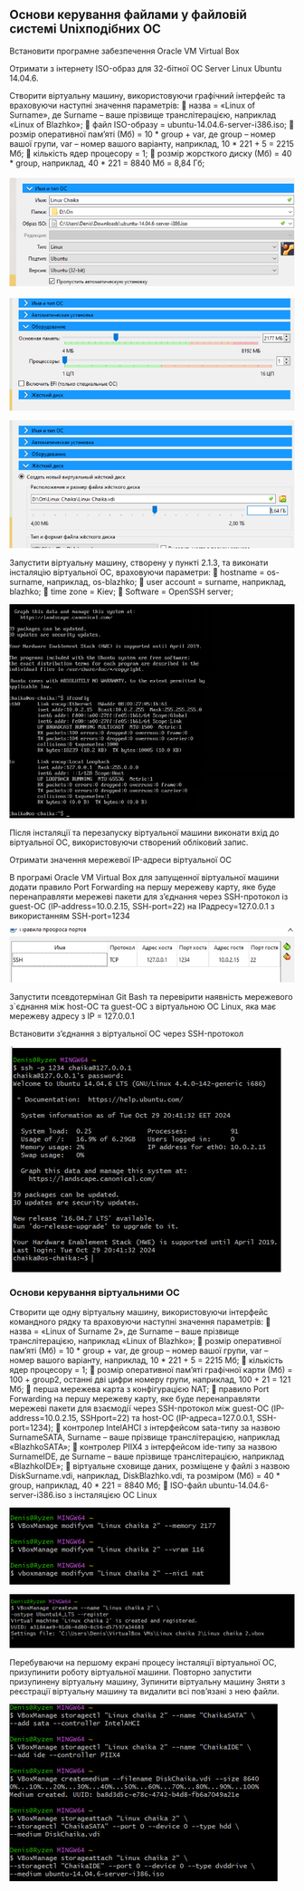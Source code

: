 ## Основи керування файлами у файловій системі Unixподібних ОС

Встановити програмне забезпечення Oracle VM Virtual Box

Отримати з інтернету ISO-образ для 32-бітної ОС Server Linux Ubuntu 14.04.6.

Створити віртуальну машину, використовуючи графічний інтерфейс та враховуючи наступні значення параметрів: 
	назва = «Linux of Surname», де Surname – ваше прізвище транслітерацією, наприклад 
«Linux of Blazhko»; 
	файл ISO-образу = ubuntu-14.04.6-server-i386.iso; 
	розмір оперативної пам’яті (Мб) = 10 * group +  var, де group – номер вашої групи, 
var – номер вашого варіанту, наприклад, 10 * 221 + 5 = 2215 Мб; 
	кількість ядер процесору = 1; 
	розмір жорсткого диску (Мб) = 40 * group, наприклад, 40 * 221 = 8840 Мб = 8,84 Гб;

![image](https://github.com/oleksandrblazhko/ai-216-chajka/blob/Laboratory-work-5/Laboratory-work-5/2.1.1.1.jpg)

![image](https://github.com/oleksandrblazhko/ai-216-chajka/blob/Laboratory-work-5/Laboratory-work-5/2.1.1.2.jpg)

![image](https://github.com/oleksandrblazhko/ai-216-chajka/blob/Laboratory-work-5/Laboratory-work-5/2.1.1.3.jpg)

Запустити віртуальну машину, створену у пункті 2.1.3, та виконати інсталяцію віртуальної ОС, враховуючи параметри: 
	hostname = os-surname, наприклад, os-blazhko; 
	user account = surname, наприклад, blazhko; 
	time zone = Kiev; 
	Software = OpenSSH server;

![image](https://github.com/oleksandrblazhko/ai-216-chajka/blob/Laboratory-work-5/Laboratory-work-5/2.1.4.jpg)

Після інсталяції та перезапуску віртуальної машини виконати вхід до віртуальної ОС, використовуючи створений обліковий запис.

Отримати значення мережевої IP-адреси віртуальної ОС

В програмі Oracle VM Virtual Box для запущенної віртуальної машини додати правило Port Forwarding на першу мережеву карту, яке буде перенаправляти мережеві пакети для з’єднання через SSH-протокол із guest-ОС (IP-address=10.0.2.15, SSH-port=22) на IPадресу=127.0.0.1 з використанням SSH-port=1234

![image](https://github.com/oleksandrblazhko/ai-216-chajka/blob/Laboratory-work-5/Laboratory-work-5/2.1.5.jpg)

Запустити псевдотермінал Git Bash та перевірити наявність мережевого з`єднання між host-ОС та guest-ОС з віртуальною ОС Linux, яка має мережеву адресу з IP = 127.0.0.1

Встановити з’єднання з віртуальної ОС через SSH-протокол

![image](https://github.com/oleksandrblazhko/ai-216-chajka/blob/Laboratory-work-5/Laboratory-work-5/2.1.8.jpg)

### Основи керування віртуальними ОС

Створити ще одну віртуальну машину, використовуючи інтерфейс командного 
рядку та враховуючи наступні значення параметрів: 
	назва = «Linux of Surname 2», де Surname – ваше прізвище транслітерацією, 
наприклад «Linux of Blazhko»; 
	розмір оперативної пам’яті (Мб) = 10 * group +  var, де group – номер вашої групи, 
var – номер вашого варіанту, наприклад, 10 * 221 + 5 = 2215 Мб; 
	кількість ядер процесору = 1; 
	розмір оперативної пам’яті графічної карти (Мб) = 100 + group2, останні дві цифри 
номеру групи, наприклад, 100 + 21 = 121 Мб; 
	перша мережева карта з конфігурацією NAT; 
	правило Port Forwarding на першу мережеву карту, яке буде перенаправляти мережеві пакети для взаємодії через SSH-протокол між guest-ОС (IP-address=10.0.2.15, SSHport=22) та host-ОС (IP-адреса=127.0.0.1, SSH-port=1234); 
	контролер IntelAHCI з інтерфейсом sata-типу за назвою SurnameSATA, Surname – ваше прізвище транслітерацією, наприклад «BlazhkoSATA»; 
	контролер PIIX4 з інтерфейсом ide-типу за назвою SurnameIDE, де Surname – ваше прізвище транслітерацією, наприклад «BlazhkoIDE»; 
	віртуальне сховище даних, розміщене у файлі з назвою DiskSurname.vdi, наприклад, 
DiskBlazhko.vdi, та розміром (Мб) = 40 * group, наприклад, 40 * 221 = 8840 Мб; 
	ISO-файл ubuntu-14.04.6-server-i386.iso з інсталяцією ОС Linux 

![image](https://github.com/oleksandrblazhko/ai-216-chajka/blob/Laboratory-work-5/Laboratory-work-5/2.2.1.1.jpg)

![image](https://github.com/oleksandrblazhko/ai-216-chajka/blob/Laboratory-work-5/Laboratory-work-5/2.2.1.jpg)

Перебуваючи на першому екрані процесу інсталяції віртуальної ОС, призупинити роботу віртуальної машини.
Повторно запустити призупинену віртуальну машину,
Зупинити віртуальну машину
Зняти з реєстрації віртуальну машину та видалити всі пов’язані з нею файли. 


![image](https://github.com/oleksandrblazhko/ai-216-chajka/blob/Laboratory-work-5/Laboratory-work-5/2.2.2.jpg)
